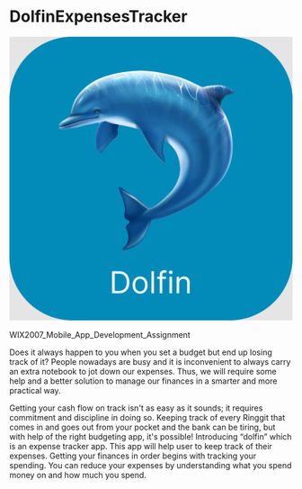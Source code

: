 # DolfinExpensesTracker

<img src="https://github.com/Poo-wei-chien/DolfinExpensesTracker/blob/main/app/src/main/res/drawable-v24/dolfin_icon.png">

WIX2007_Mobile_App_Development_Assignment

Does it always happen to you when you set a budget but end up losing track of it? People nowadays are busy and it is inconvenient to always carry an extra notebook to jot down our expenses. Thus, we will require some help and a better solution to manage our finances in a smarter and more practical way.

Getting your cash flow on track isn't as easy as it sounds; it requires commitment and discipline in doing so. Keeping track of every Ringgit that comes in and goes out from your pocket and the bank can be tiring, but with help of the right budgeting app, it's possible! Introducing “dolfin” which is an expense tracker app. This app will help user to keep track of their expenses. Getting your finances in order begins with tracking your spending. You can reduce your expenses by understanding what you spend money on and how much you spend.
